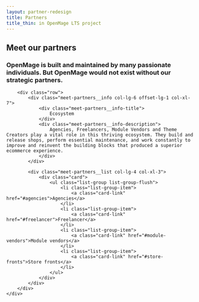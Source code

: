 ```yaml
---
layout: partner-redesign
title: Partners
title_thin: in OpenMage LTS project
---
```


<div class="meet-partners">
    <div class="container">
        <div class="row">
            <div class="col-lg-10 offset-lg-1 col-xl-8 offset-xl-2">
                <h2 class="meet-partners__title">
                    Meet our partners
                </h2>
                <h3 class="meet-partners__subtitle">
                    OpenMage is built and maintained by many passionate individuals. But OpenMage would not exist without our strategic partners.
                </h3>
            </div>
        </div>

        <div class="row">
            <div class="meet-partners__info col-lg-6 offset-lg-1 col-xl-7">
                <div class="meet-partners__info-title">
                    Ecosystem
                </div>
                <div class="meet-partners__info-description">
                    Agencies, Freelancers, Module Vendors and Theme Creators play a vital role in this thriving ecosystem. They build and release shops, perform essential maintenance, and work constantly to improve and reinvent the building blocks that produced a superior ecommerce experience.
                </div>
            </div>

            <div class="meet-partners__list col-lg-4 col-xl-3">
                <div class="card">
                    <ul class="list-group list-group-flush">
                        <li class="list-group-item">
                            <a class="card-link" href="#agencies">Agencies</a>
                        </li>
                        <li class="list-group-item">
                            <a class="card-link" href="#freelancer">Freelancer</a>
                        </li>
                        <li class="list-group-item">
                            <a class="card-link" href="#module-vendors">Module vendors</a>
                        </li>
                        <li class="list-group-item">
                            <a class="card-link" href="#store-fronts">Store fronts</a>
                        </li>
                    </ul>
                </div>
            </div>
        </div>
    </div>
</div>

